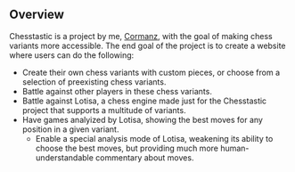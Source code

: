 ## Overview

Chesstastic is a project by me, [Cormanz](https://github.com/Cormanz/Cormanz), with the goal of making chess variants more accessible. The end goal of the project is to create a website where users can do the following:

- Create their own chess variants with custom pieces, or choose from a selection of preexisting chess variants.
- Battle against other players in these chess variants.
- Battle against Lotisa, a chess engine made just for the Chesstastic project that supports a multitude of variants.
- Have games analyized by Lotisa, showing the best moves for any position in a given variant.
    - Enable a special analysis mode of Lotisa, weakening its ability to choose the best moves, but providing much more human-understandable commentary about moves. 
